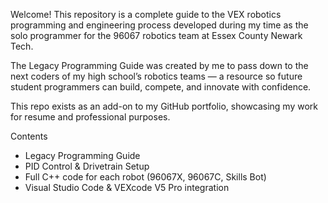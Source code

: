 Welcome! This repository is a complete guide to the VEX robotics programming and engineering process developed during my time as the solo programmer for the 96067 robotics team at Essex County Newark Tech.  

The Legacy Programming Guide was created by me to pass down to the next coders of my high school’s robotics teams — a resource so future student programmers can build, compete, and innovate with confidence.  

This repo exists as an add-on to my GitHub portfolio, showcasing my work for resume and professional purposes.

 Contents
-  Legacy Programming Guide
-  PID Control & Drivetrain Setup
-  Full C++ code for each robot (96067X, 96067C, Skills Bot)
-  Visual Studio Code & VEXcode V5 Pro integration

